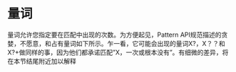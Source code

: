 # 量词

量词允许您指定要在匹配中出现的次数。为方便起见，Pattern API规范描述的贪婪，不愿意，和占有量词如下所示。乍一看，它可能会出现的量词X?，X？？和X?+做同样的事，因为他们都承诺匹配”X，一次或根本没有”。有细微的差异，将在本节结尾附近加以解释